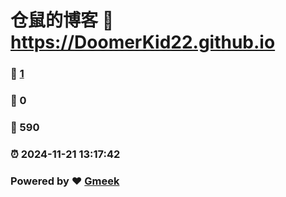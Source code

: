 # 仓鼠的博客 :link: https://DoomerKid22.github.io 
### :page_facing_up: [1](https://DoomerKid22.github.io/tag.html) 
### :speech_balloon: 0 
### :hibiscus: 590 
### :alarm_clock: 2024-11-21 13:17:42 
### Powered by :heart: [Gmeek](https://github.com/Meekdai/Gmeek)
